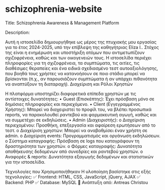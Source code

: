 # schizophrenia-website
Title: Schizophrenia Awareness & Management Platform

Description:

Αυτή η ιστοσελίδα δημιουργήθηκε ως μέρος της πτυχιακής μου εργασίας για το έτος 2024-2025, υπό την επίβλεψη της καθηγήτριας Eliza I.. Στόχος της είναι η ενημέρωση και υποστήριξη ατόμων που αντιμετωπίζουν σχιζοφρένεια, καθώς και των οικογενειών τους. Η ιστοσελίδα περιέχει πληροφορίες για τη σχιζοφρένεια, τα συμπτώματα, τις αιτίες, τις διαθέσιμες θεραπείες και ένα ειδικά σχεδιασμένο τεστ αυτοαξιολόγησης, που βοηθά τους χρήστες να κατανοήσουν σε ποιο στάδιο μπορεί να βρίσκονται (π.χ., αν παρουσιάζουν συμπτώματα ή αν υπάρχει πιθανότητα να αναπτύξουν τη διαταραχή).
Διαχείριση και Ρόλοι Χρηστών

Η πλατφόρμα υποστηρίζει διαφορετικά επίπεδα χρηστών με τις αντίστοιχες δυνατότητες:
•	Guest (Επισκέπτης): Έχει πρόσβαση μόνο σε δημόσιες πληροφορίες και περιεχόμενο.
•	Client (Εγγεγραμμένος Χρήστης): Μπορεί να διαχειριστεί το προφίλ του, να βλέπει προσωπικά reports, να παρακολουθεί ραντεβού και φαρμακευτική αγωγή, καθώς και να συμμετέχει σε εκδηλώσεις.
•	Admin (Διαχειριστής):
o	Διαχείριση περιεχομένου: Προσθήκη, επεξεργασία και αφαίρεση ερωτήσεων από το τεστ.
o	Διαχείριση χρηστών: Μπορεί να αναβαθμίσει έναν χρήστη σε admin.
o	Διαχείριση events: Προγραμματισμός και οργάνωση εκδηλώσεων.
o	Σύστημα καταγραφής: Πρόσβαση σε logs που καταγράφουν τη δραστηριότητα των χρηστών.
o	Φόρμες καταγραφής: Δυνατότητα αποθήκευσης δεδομένων από συνεδρίες και ραντεβού χρηστών.
o	Αναφορές & reports: Δυνατότητα εξαγωγής δεδομένων και στατιστικών για την ιστοσελίδα.

Τεχνολογίες που Χρησιμοποιήθηκαν
Η υλοποίηση βασίστηκε στις εξής τεχνολογίες:
✅ Frontend: HTML, CSS, JavaScript, jQuery, AJAX
✅ Backend: PHP
✅ Database: MySQL
📌 Ανάπτυξη από: Antreas Christou


